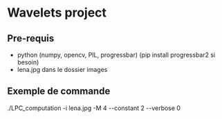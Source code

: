 # Wavelets project

## Pre-requis
- python (numpy, opencv, PIL, progressbar)
(pip install progressbar2 si besoin)
- lena.jpg dans le dossier images

## Exemple de commande
./LPC_computation -i lena.jpg -M 4 --constant 2 --verbose 0
